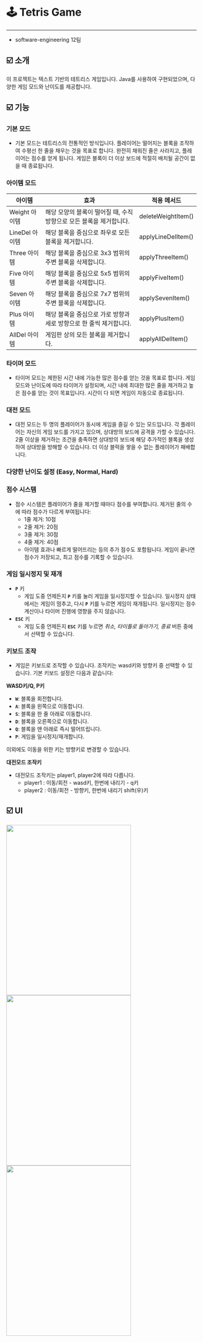 # 🕹️ Tetris Game

---

- software-engineering 12팀

## ☑️ **소개**

이 프로젝트는 텍스트 기반의 테트리스 게임입니다. Java를 사용하여 구현되었으며, 다양한 게임 모드와 난이도를 제공합니다.

## ☑️ 기능

### 기본 모드

- 기본 모드는 테트리스의 전통적인 방식입니다. 플레이어는 떨어지는 블록을 조작하여 수평선 한 줄을 채우는 것을 목표로 합니다. 완전히 채워진 줄은 사라지고, 플레이어는 점수를 얻게 됩니다. 게임은 블록이 더 이상 보드에 적절히 배치될 공간이 없을 때 종료됩니다.

### 아이템 모드

| 아이템 | 효과 | 적용 메서드 |
| --- | --- | --- |
| Weight 아이템 | 해당 모양의 블록이 떨어질 때, 수직 방향으로 모든 블록을 제거합니다. | deleteWeightItem() |
| LineDel 아이템 | 해당 블록을 중심으로 좌우로 모든 블록을 제거합니다. | applyLineDelItem() |
| Three 아이템 | 해당 블록을 중심으로 3x3 범위의 주변 블록을 삭제합니다. | applyThreeItem() |
| Five 아이템 | 해당 블록을 중심으로 5x5 범위의 주변 블록을 삭제합니다. | applyFiveItem() |
| Seven 아이템 | 해당 블록을 중심으로 7x7 범위의 주변 블록을 삭제합니다. | applySevenItem() |
| Plus 아이템 | 해당 블록을 중심으로 가로 방향과 세로 방향으로 한 줄씩 제거합니다. | applyPlusItem() |
| AllDel 아이템 | 게임판 상의 모든 블록을 제거합니다. | applyAllDelItem() |

### 타이머 모드

- 타이머 모드는 제한된 시간 내에 가능한 많은 점수를 얻는 것을 목표로 합니다. 게임 모드와 난이도에 따라 타이머가 설정되며, 시간 내에 최대한 많은 줄을 제거하고 높은 점수를 얻는 것이 목표입니다. 시간이 다 되면 게임이 자동으로 종료됩니다.

### 대전 모드

- 대전 모드는 두 명의 플레이어가 동시에 게임을 즐길 수 있는 모드입니다. 각 플레이어는 자신의 게임 보드를 가지고 있으며, 상대방의 보드에 공격을 가할 수 있습니다. 2줄 이상을 제거하는 조건을 충족하면 상대방의 보드에 해당 추가적인 블록을 생성하여 상대방을 방해할 수 있습니다. 더 이상 블럭을 쌓을 수 없는 플레이어가 패배합니다.

### 다양한 난이도 설정 (Easy, Normal, Hard)

### 점수 시스템

- 점수 시스템은 플레이어가 줄을 제거할 때마다 점수를 부여합니다. 제거된 줄의 수에 따라 점수가 다르게 부여됩니다:
    - 1줄 제거: 10점
    - 2줄 제거: 20점
    - 3줄 제거: 30점
    - 4줄 제거: 40점
    - 아이템 효과나 빠르게 떨어뜨리는 등의 추가 점수도 포함됩니다.
    게임이 끝나면 점수가 저장되고, 최고 점수를 기록할 수 있습니다.

### **게임 일시정지 및 재개**

- **`P`** 키
    - 게임 도중 언제든지 **`P`** 키를 눌러 게임을 일시정지할 수 있습니다. 일시정지 상태에서는 게임이 멈추고, 다시 **`P`** 키를 누르면 게임이 재개됩니다. 일시정지는 점수 계산이나 타이머 진행에 영향을 주지 않습니다.
- **`ESC`** 키
    - 게임 도중 언제든지 **`ESC`** 키를 누르면 *취소, 타이틀로 돌아가기, 종료* 버튼 중에서 선택할 수 있습니다.

### **키보드 조작**

- 게임은 키보드로 조작할 수 있습니다. 조작키는 wasd키와 방향키 중 선택할 수 있습니다. 기본 키보드 설정은 다음과 같습니다:

**WASD키/Q, P키**

- **`W`**: 블록을 회전합니다.
- **`A`**: 블록을 왼쪽으로 이동합니다.
- **`S`**: 블록을 한 줄 아래로 이동합니다.
- **`D`**: 블록을 오른쪽으로 이동합니다.
- **`Q`**: 블록을 맨 아래로 즉시 떨어뜨립니다.
- **`P`**: 게임을 일시정지/재개합니다.

이외에도 이동을 위한 키는 방향키로 변경할 수 있습니다.

**대전모드 조작키**

- 대전모드 조작키는 player1, player2에 따라 다릅니다.
    - player1 : 이동/회전 - wasd키, 한번에 내리기 - q키
    - player2 : 이동/회전 - 방향키, 한번에 내리기 shift(우)키

## ☑️ UI

<img src="https://github.com/Software-engineering-12-team/Tetris-game-12/assets/90715224/b552771d-6268-43ef-9098-fb435fc6c4af" width="330" height="450">
<img src="https://github.com/Software-engineering-12-team/Tetris-game-12/assets/90715224/84c6fb1b-2a55-4f7a-a608-8d97ebbaf9a6" width="330" height="450">
<img src="https://github.com/Software-engineering-12-team/Tetris-game-12/assets/90715224/c2239e10-62aa-44fe-97aa-e176e0273a4c" width="330" height="450">
